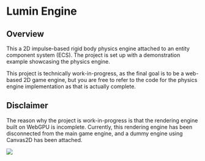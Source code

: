 # Lumin Engine

## Overview

This a 2D impulse-based rigid body physics engine attached to an entity component system (ECS). The project is set up with a demonstration example showcasing the physics engine.

This project is technically work-in-progress, as the final goal is to be a web-based 2D game engine, but you are free to refer to the code for the physics engine implementation as that is actually complete.

## Disclaimer

The reason why the project is work-in-progress is that the rendering engine built on WebGPU is incomplete. Currently, this rendering engine has been disconnected from the main game engine, and a dummy engine using Canvas2D has been attached.

![](https://github.com/Dale-Xu1/lumin-engine/assets/69087617/d663cf42-a2e8-432b-a56d-828f512a9dbc)
